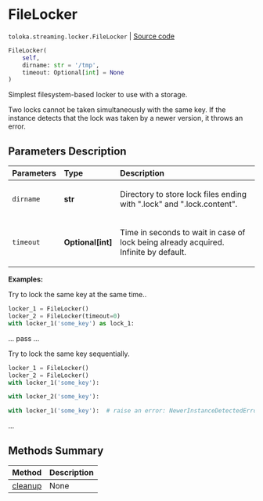 # FileLocker
`toloka.streaming.locker.FileLocker` | [Source code](https://github.com/Toloka/toloka-kit/blob/v1.1.3/src/streaming/locker.py#L55)

```python
FileLocker(
    self,
    dirname: str = '/tmp',
    timeout: Optional[int] = None
)
```

Simplest filesystem-based locker to use with a storage.


Two locks cannot be taken simultaneously with the same key.
If the instance detects that the lock was taken by a newer version, it throws an error.

## Parameters Description

| Parameters | Type | Description |
| :----------| :----| :-----------|
`dirname`|**str**|<p>Directory to store lock files ending with &quot;.lock&quot; and &quot;.lock.content&quot;.</p>
`timeout`|**Optional\[int\]**|<p>Time in seconds to wait in case of lock being already acquired. Infinite by default.</p>

**Examples:**

Try to lock the same key at the same time..

```python
locker_1 = FileLocker()
locker_2 = FileLocker(timeout=0)
with locker_1('some_key') as lock_1:
```
...         pass
...

Try to lock the same key sequentially.

```python
locker_1 = FileLocker()
locker_2 = FileLocker()
with locker_1('some_key'):
```

```python
with locker_2('some_key'):
```

```python
with locker_1('some_key'):  # raise an error: NewerInstanceDetectedError
```
...
## Methods Summary

| Method | Description |
| :------| :-----------|
[cleanup](toloka.streaming.locker.FileLocker.cleanup.md)| None
